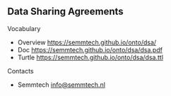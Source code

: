 ## Data Sharing Agreements

Vocabulary

* Overview  https://semmtech.github.io/onto/dsa/
* Doc       https://semmtech.github.io/onto/dsa/dsa.pdf
* Turtle    https://semmtech.github.io/onto/dsa/dsa.ttl


Contacts

* Semmtech <info@semmtech.nl>
